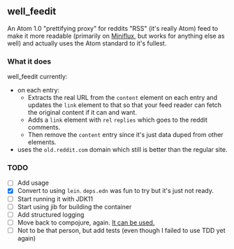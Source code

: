 well\_feedit
---

An Atom 1.0 "prettifying proxy" for reddits "RSS" (it's really Atom) feed to
make it more readable (primarily on [Miniflux](https://miniflux.app/), but
works for anything else as well) and actually uses the Atom standard to it's
fullest.

### What it does

well\_feedit currently:
* on each entry:
  * Extracts the real URL from the `content` element on each entry and updates
    the `link` element to that so that your feed reader can fetch the original
    content if it can and want.
  * Adds a `link` element with `rel` `replies` which goes to the reddit
    comments.
  * Then remove the `content` entry since it's just data duped from other
    elements.
* uses the `old.reddit.com` domain which still is better than the regular
  site.

### TODO

* [ ] Add usage
* [X] Convert to using `lein`. `deps.edn` was fun to try but it's just not
  ready.
* [ ] Start running it with JDK11
* [ ] Start using jib for building the container
* [ ] Add structured logging
* [ ] Move back to compojure, again. [It can be used.](https://github.com/weavejester/compojure/wiki/Routes-In-Detail#matching-the-uri)
* [ ] Not to be that person, but add tests (even though I failed to use TDD yet
  again)
